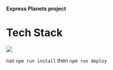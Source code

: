 **Express Planets project**

# **Tech Stack**

![](https://skillicons.dev/icons?i=nodejs,express,jest,react,mongo)

run `npm run install` then `npm run deploy`
